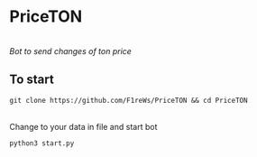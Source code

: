 # PriceTON
<br>
<i>Bot to send changes of ton price</i>

## To start
<pre><code>git clone https://github.com/F1reWs/PriceTON && cd PriceTON</code></pre>
<br>
Change to your data in file and start bot
<pre><code>python3 start.py</code></pre>
